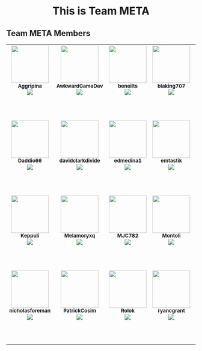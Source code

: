 <div align="center">

# This is Team META

</div>

## Team META Members

<table>
    <tr height="200" style="vertical-align: top;">
        <td align="center" style="border:none"><a href="https://github.com/Aggripina">
            <img src="https://avatars.githubusercontent.com/u/68454134?v=4?s=100" height="100px;" alt=""/><br />
            <sub><b>Aggripina</b></sub></a>
            <br />
            <sub>
                <a href="https://www.coregames.com/user/d6d9d578840a44c79a3f05c15de23bf8" title="Core Profile Link" class="core-link">
                    <img src="https://www.coregames.com/CoreIcon_192x192.png" class="core-image" />
                </a>
            </sub>
        </td>
        <td align="center" style="border:none"><a href="https://github.com/AwkwardGameDev">
            <img src="https://avatars.githubusercontent.com/u/55956768?v=4?s=100" height="100px;" alt=""/><br />
            <sub><b>AwkwardGameDev</b></sub></a>
            <br />
            <sub>
                <a href="https://www.coregames.com/user/557d4f1ae17646579646dfd20dcb7b66" title="Core Profile Link" class="core-link">
                    <img src="https://www.coregames.com/CoreIcon_192x192.png" class="core-image" />
                </a>
            </sub>
        </td>
        <td align="center" style="border:none"><a href="https://github.com/beneilts">
            <img src="https://avatars.githubusercontent.com/u/36256880?v=4?s=100" height="100px;" alt=""/><br />
            <sub><b>beneilts</b></sub></a>
            <br />
            <sub>
                <a href="#" title="Core Profile Link" class="core-link">
                    <img src="https://www.coregames.com/CoreIcon_192x192.png" class="core-image" />
                </a>
            </sub>
        </td>
        <td align="center" style="border:none"><a href="https://github.com/blaking707">
            <img src="https://avatars.githubusercontent.com/u/46813060?v=4?s=100" height="100px;" alt=""/><br />
            <sub><b>blaking707</b></sub></a>
            <br />
            <sub>
                <a href="https://www.coregames.com/user/0ea6612ceab7456a8a3a963a94808295" title="Core Profile Link" class="core-link">
                    <img src="https://www.coregames.com/CoreIcon_192x192.png" class="core-image" />
                </a>
            </sub>
        </td>
        <td align="center" style="border:none"><a href="https://github.com/BuckmonsterCORE">
            <img src="https://avatars.githubusercontent.com/u/58750748?v=4?s=100" height="100px;" alt=""/><br />
            <sub><b>BuckmonsterCORE</b></sub></a>
            <br />
            <sub>
                <a href="https://www.coregames.com/user/901b7628983c4c8db4282f24afeda57a" title="Core Profile Link" class="core-link">
                    <img src="https://www.coregames.com/CoreIcon_192x192.png" class="core-image" />
                </a>
            </sub>
        </td>
        <td align="center" style="border:none"><a href="https://github.com/CoderzNation">
            <img src="https://avatars.githubusercontent.com/u/17634295?v=4?s=100" height="100px;" alt=""/><br />
            <sub><b>CoderzNation</b></sub></a>
            <br />
            <sub>
                <a href="https://www.coregames.com/user/d5daea732ee3422fbe85aecb900e73ec" title="Core Profile Link" class="core-link">
                    <img src="https://www.coregames.com/CoreIcon_192x192.png" class="core-image" />
                </a>
            </sub>
        </td>
    </tr>
    <tr height="200" style="vertical-align: top;">
        <td align="center" style="border:none"><a href="https://github.com/Daddio66">
            <img src="https://avatars.githubusercontent.com/u/13610914?v=4?s=100" height="100px;" alt=""/><br />
            <sub><b>Daddio66</b></sub></a>
            <br />
            <sub>
                <a href="https://www.coregames.com/user/1f0588bf88d14c258d7384902f71f132" title="Core Profile Link" class="core-link">
                    <img src="https://www.coregames.com/CoreIcon_192x192.png" class="core-image" />
                </a>
            </sub>
        </td>
        <td align="center" style="border:none"><a href="https://github.com/davidclarkdivide">
            <img src="https://avatars.githubusercontent.com/u/28601432?v=4?s=100" height="100px;" alt=""/><br />
            <sub><b>davidclarkdivide</b></sub></a>
            <br />
            <sub>
                <a href="https://www.coregames.com/user/eaba4947069846dbb72fc5efb0f04f47" title="Core Profile Link" class="core-link">
                    <img src="https://www.coregames.com/CoreIcon_192x192.png" class="core-image" />
                </a>
            </sub>
        </td>
        <td align="center" style="border:none"><a href="https://github.com/edmedina1">
            <img src="https://avatars.githubusercontent.com/u/60021740?v=4?s=100" height="100px;" alt=""/><br />
            <sub><b>edmedina1</b></sub></a>
            <br />
            <sub>
                <a href="#" title="Core Profile Link" class="core-link">
                    <img src="https://www.coregames.com/CoreIcon_192x192.png" class="core-image" />
                </a>
            </sub>
        </td>
        <td align="center" style="border:none"><a href="https://github.com/emtastik">
            <img src="https://avatars.githubusercontent.com/u/6035115?v=4?s=100" height="100px;" alt=""/><br />
            <sub><b>emtastik</b></sub></a>
            <br />
            <sub>
                <a href="https://www.coregames.com/user/1bb46017e7794546b00b24b93ea9190e" title="Core Profile Link" class="core-link">
                    <img src="https://www.coregames.com/CoreIcon_192x192.png" class="core-image" />
                </a>
            </sub>
        </td>
        <td align="center" style="border:none"><a href="https://github.com/gabrielAtManticore">
            <img src="https://avatars.githubusercontent.com/u/25258203?v=4?s=100" height="100px;" alt=""/><br />
            <sub><b>gabrielAtManticore</b></sub></a>
            <br />
            <sub>
                <a href="https://www.coregames.com/user/b4c6e32137e54571814b5e8f27aa2fcd" title="Core Profile Link" class="core-link">
                    <img src="https://www.coregames.com/CoreIcon_192x192.png" class="core-image" />
                </a>
            </sub>
        </td>
        <td align="center" style="border:none"><a href="https://github.com/junster09">
            <img src="https://avatars.githubusercontent.com/u/27649149?v=4?s=100" height="100px;" alt=""/><br />
            <sub><b>junster09</b></sub></a>
            <br />
            <sub>
                <a href="https://www.coregames.com/user/351a5da3ecd64f3caad29991c2294c25" title="Core Profile Link" class="core-link">
                    <img src="https://www.coregames.com/CoreIcon_192x192.png" class="core-image" />
                </a>
            </sub>
        </td>
    </tr>
    <tr height="200" style="vertical-align: top;">
        <td align="center" style="border:none"><a href="https://github.com/Keppuli">
            <img src="https://avatars.githubusercontent.com/u/34177254?v=4?s=100" height="100px;" alt=""/><br />
            <sub><b>Keppuli</b></sub></a>
            <br />
            <sub>
                <a href="#" title="Core Profile Link" class="core-link">
                    <img src="https://www.coregames.com/CoreIcon_192x192.png" class="core-image" />
                </a>
            </sub>
        </td>
        <td align="center" style="border:none"><a href="https://github.com/Melamoryxq">
            <img src="https://avatars.githubusercontent.com/u/70032767?v=4?s=100" height="100px;" alt=""/><br />
            <sub><b>Melamoryxq</b></sub></a>
            <br />
            <sub>
                <a href="https://www.coregames.com/user/9cc8d222e6d14da68dc2ba0a9a4f0439" title="Core Profile Link" class="core-link">
                    <img src="https://www.coregames.com/CoreIcon_192x192.png" class="core-image" />
                </a>
            </sub>
        </td>
        <td align="center" style="border:none"><a href="https://github.com/MJC782">
            <img src="https://avatars.githubusercontent.com/u/62568866?v=4?s=100" height="100px;" alt=""/><br />
            <sub><b>MJC782</b></sub></a>
            <br />
            <sub>
                <a href="#" title="Core Profile Link" class="core-link">
                    <img src="https://www.coregames.com/CoreIcon_192x192.png" class="core-image" />
                </a>
            </sub>
        </td>
        <td align="center" style="border:none"><a href="https://github.com/Montoli">
            <img src="https://avatars.githubusercontent.com/u/194759?v=4?s=100" height="100px;" alt=""/><br />
            <sub><b>Montoli</b></sub></a>
            <br />
            <sub>
                <a href="https://www.coregames.com/user/d97586e1f850481da13ee26d5cbddc02" title="Core Profile Link" class="core-link">
                    <img src="https://www.coregames.com/CoreIcon_192x192.png" class="core-image" />
                </a>
            </sub>
        </td>
        <td align="center" style="border:none"><a href="https://github.com/morticai">
            <img src="https://avatars.githubusercontent.com/u/1882524?v=4?s=100" height="100px;" alt=""/><br />
            <sub><b>morticai</b></sub></a>
            <br />
            <sub>
                <a href="https://www.coregames.com/user/d1073dbcc404405cbef8ce728e53d380" title="Core Profile Link" class="core-link">
                    <img src="https://www.coregames.com/CoreIcon_192x192.png" class="core-image" />
                </a>
            </sub>
        </td>
        <td align="center" style="border:none"><a href="https://github.com/Mucusinator">
            <img src="https://avatars.githubusercontent.com/u/13678882?v=4?s=100" height="100px;" alt=""/><br />
            <sub><b>Mucusinator</b></sub></a>
            <br />
            <sub>
                <a href="https://www.coregames.com/user/94d3fd50c4824f019421895ec8dbf099" title="Core Profile Link" class="core-link">
                    <img src="https://www.coregames.com/CoreIcon_192x192.png" class="core-image" />
                </a>
            </sub>
        </td>
    </tr>
    <tr height="200" style="vertical-align: top;">
        <td align="center" style="border:none"><a href="https://github.com/nicholasforeman">
            <img src="https://avatars.githubusercontent.com/u/39781044?v=4?s=100" height="100px;" alt=""/><br />
            <sub><b>nicholasforeman</b></sub></a>
            <br />
            <sub>
                <a href="https://www.coregames.com/user/f9df3457225741c89209f6d484d0eba8" title="Core Profile Link" class="core-link">
                    <img src="https://www.coregames.com/CoreIcon_192x192.png" class="core-image" />
                </a>
            </sub>
        </td>
        <td align="center" style="border:none"><a href="https://github.com/PatrickCosim">
            <img src="https://avatars.githubusercontent.com/u/55603848?v=4?s=100" height="100px;" alt=""/><br />
            <sub><b>PatrickCosim</b></sub></a>
            <br />
            <sub>
                <a href="#" title="Core Profile Link" class="core-link">
                    <img src="https://www.coregames.com/CoreIcon_192x192.png" class="core-image" />
                </a>
            </sub>
        </td>
        <td align="center" style="border:none"><a href="https://github.com/Rolok">
            <img src="https://avatars.githubusercontent.com/u/16053610?v=4?s=100" height="100px;" alt=""/><br />
            <sub><b>Rolok</b></sub></a>
            <br />
            <sub>
                <a href="https://www.coregames.com/user/1f67a03d5a8f478b993aad1c79b45640" title="Core Profile Link" class="core-link">
                    <img src="https://www.coregames.com/CoreIcon_192x192.png" class="core-image" />
                </a>
            </sub>
        </td>
        <td align="center" style="border:none"><a href="https://github.com/ryancgrant">
            <img src="https://avatars.githubusercontent.com/u/27972135?v=4?s=100" height="100px;" alt=""/><br />
            <sub><b>ryancgrant</b></sub></a>
            <br />
            <sub>
                <a href="https://www.coregames.com/user/400d8e7acb154e5bb64368411824b61d" title="Core Profile Link" class="core-link">
                    <img src="https://www.coregames.com/CoreIcon_192x192.png" class="core-image" />
                </a>
            </sub>
        </td>
        <td align="center" style="border:none"><a href="https://github.com/Waffle3z">
            <img src="https://avatars.githubusercontent.com/u/4744353?v=4?s=100" height="100px;" alt=""/><br />
            <sub><b>Waffle3z</b></sub></a>
            <br />
            <sub>
                <a href="https://www.coregames.com/user/581ff579fd864966aec56450754db1fb" title="Core Profile Link" class="core-link">
                    <img src="https://www.coregames.com/CoreIcon_192x192.png" class="core-image" />
                </a>
            </sub>
        </td>
        <td align="center" style="border:none"><a href="https://github.com/WitcherSilver">
            <img src="https://avatars.githubusercontent.com/u/68162122?v=4?s=100" height="100px;" alt=""/><br />
            <sub><b>WitcherSilver</b></sub></a>
            <br />
            <sub>
                <a href="https://www.coregames.com/user/e730c40ae54d4c588658667927acc6d8" title="Core Profile Link" class="core-link">
                    <img src="https://www.coregames.com/CoreIcon_192x192.png" class="core-image" />
                </a>
            </sub>
        </td>
    </tr>
</table>
